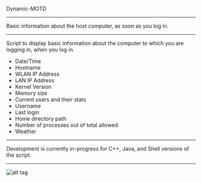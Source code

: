 Dynamic-MOTD
************

Basic information about the host computer, as soon as you log in.

-----------------------

Script to display basic information about the computer to which you are logging in, when you log in.

 - Date/Time
 - Hostname
 - WLAN IP Address
 - LAN IP Address
 - Kernel Version
 - Memory size
 - Current users and their stats
 - Username
 - Last login
 - Home directory path
 - Number of processes out of total allowed
 - Weather

-----------------------

Development is currently in-progress for C++, Java, and Shell versions of the script.

-----------------------

![alt tag](https://lh6.googleusercontent.com/-t-FB_1SNc2Q/UgpP6d0DPPI/AAAAAAAADyc/0-In7jSbK90/w991-h557-no/dynmotd.png)
